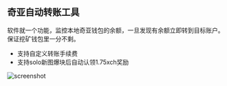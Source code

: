 ## 奇亚自动转账工具

软件就一个功能，监控本地奇亚钱包的余额，一旦发现有余额立即转到目标账户。保证挖矿钱包里一分不剩。

- 支持自定义转账手续费
- 支持solo新图爆块后自动认领1.75xch奖励


![screenshot](https://raw.githubusercontent.com/liyifeng/chiaHelper/master/img/snapshot.jpg)
